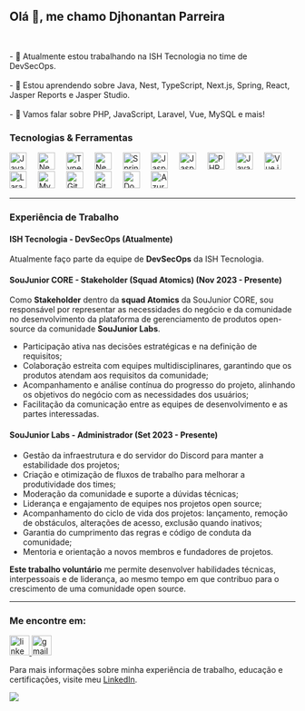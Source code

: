 <h2 align="left">Olá 👋, me chamo Djhonantan Parreira</h2>

<br clear="both">

<p align="left">- 🔭 Atualmente estou trabalhando na ISH Tecnologia no time de DevSecOps. <br><br>- 🌱 Estou aprendendo sobre Java, Nest, TypeScript, Next.js, Spring, React, Jasper Reports e Jasper Studio. <br><br>- 💬 Vamos falar sobre PHP, JavaScript, Laravel, Vue, MySQL e mais!</p>

### Tecnologias & Ferramentas

<div align="left">
  <img src="https://img.shields.io/badge/Java-007396?logo=java&logoColor=white" height="30" alt="Java logo" />
  <img width="12" />
  <img src="https://img.shields.io/badge/NestJS-E0234E?logo=nestjs&logoColor=white" height="30" alt="NestJS logo" />
  <img width="12" />
  <img src="https://img.shields.io/badge/TypeScript-3178C6?logo=typescript&logoColor=white" height="30" alt="TypeScript logo" />
  <img width="12" />
  <img src="https://img.shields.io/badge/Next.js-000000?logo=next.js&logoColor=white" height="30" alt="Next.js logo" />
  <img width="12" />
  <img src="https://img.shields.io/badge/Spring-6DB33F?logo=spring&logoColor=white" height="30" alt="Spring logo" />
  <img width="12" />
  <img src="https://img.shields.io/badge/Jasper%20Reports-3E9BB7?logo=jasper&logoColor=white" height="30" alt="Jasper Reports logo" />
  <img width="12" />
  <img src="https://img.shields.io/badge/Jasper%20Studio-3E9BB7?logo=jasper&logoColor=white" height="30" alt="Jasper Studio logo" />
  <img width="12" />
  <img src="https://img.shields.io/badge/PHP-777BB4?logo=php&logoColor=white" height="30" alt="PHP logo" />
  <img width="12" />
  <img src="https://img.shields.io/badge/JavaScript-F7DF1E?logo=javascript&logoColor=white" height="30" alt="JavaScript logo" />
  <img width="12" />
  <img src="https://img.shields.io/badge/Vue.js-4FC08D?logo=vue.js&logoColor=white" height="30" alt="Vue.js logo" />
  <img width="12" />
  <img src="https://img.shields.io/badge/Laravel-EF4135?logo=laravel&logoColor=white" height="30" alt="Laravel logo" />
  <img width="12" />
  <img src="https://img.shields.io/badge/MySQL-4479A1?logo=mysql&logoColor=white" height="30" alt="MySQL logo" />
  <img width="12" />
  <img src="https://img.shields.io/badge/Git-F05032?logo=git&logoColor=white" height="30" alt="Git logo" />
  <img width="12" />
  <img src="https://img.shields.io/badge/GitHub-181717?logo=github&logoColor=white" height="30" alt="GitHub logo" />
  <img width="12" />
  <img src="https://img.shields.io/badge/Docker-2496ED?logo=docker&logoColor=white" height="30" alt="Docker logo" />
  <img width="12" />
  <img src="https://img.shields.io/badge/Azure%20DevOps-0078D4?logo=azuredevops&logoColor=white" height="30" alt="Azure DevOps logo" />
</div>

---

### Experiência de Trabalho

#### ISH Tecnologia - DevSecOps (Atualmente)
Atualmente faço parte da equipe de **DevSecOps** da ISH Tecnologia.

#### SouJunior CORE - **Stakeholder** (Squad Atomics) (Nov 2023 - Presente)
Como **Stakeholder** dentro da **squad Atomics** da SouJunior CORE, sou responsável por representar as necessidades do negócio e da comunidade no desenvolvimento da plataforma de gerenciamento de produtos open-source da comunidade **SouJunior Labs**. 

- Participação ativa nas decisões estratégicas e na definição de requisitos;
- Colaboração estreita com equipes multidisciplinares, garantindo que os produtos atendam aos requisitos da comunidade;
- Acompanhamento e análise contínua do progresso do projeto, alinhando os objetivos do negócio com as necessidades dos usuários;
- Facilitação da comunicação entre as equipes de desenvolvimento e as partes interessadas.

#### SouJunior Labs - **Administrador** (Set 2023 - Presente)

- Gestão da infraestrutura e do servidor do Discord para manter a estabilidade dos projetos;
- Criação e otimização de fluxos de trabalho para melhorar a produtividade dos times;
- Moderação da comunidade e suporte a dúvidas técnicas;
- Liderança e engajamento de equipes nos projetos open source;
- Acompanhamento do ciclo de vida dos projetos: lançamento, remoção de obstáculos, alterações de acesso, exclusão quando inativos;
- Garantia do cumprimento das regras e código de conduta da comunidade;
- Mentoria e orientação a novos membros e fundadores de projetos.

**Este trabalho voluntário** me permite desenvolver habilidades técnicas, interpessoais e de liderança, ao mesmo tempo em que contribuo para o crescimento de uma comunidade open source.

---

### Me encontre em:

<div align="left">
  <a href="https://linkedin.com/in/djhonantanparreira" target="_blank">
    <img src="https://img.shields.io/static/v1?message=LinkedIn&logo=linkedin&label=&color=0077B5&logoColor=white&labelColor=&style=for-the-badge" height="35" alt="linkedin logo"  />
  </a>
  <a href="mailto:djhonantanparreira@gmail.com" target="_blank">
    <img src="https://img.shields.io/static/v1?message=Gmail&logo=gmail&label=&color=D14836&logoColor=white&labelColor=&style=for-the-badge" height="35" alt="gmail logo"  />
  </a>
</div>

Para mais informações sobre minha experiência de trabalho, educação e certificações, visite meu [LinkedIn](https://www.linkedin.com/in/djhonantanparreira/).

![](http://github-profile-summary-cards.vercel.app/api/cards/profile-details?username=djhonantanparreira&theme=dracula)
